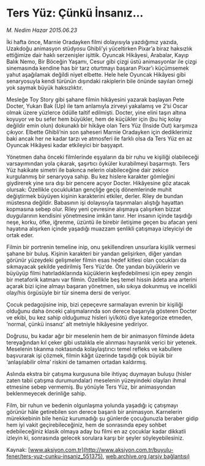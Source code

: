 # Ters Yüz: Çünkü İnsanız...

*M. Nedim Hazar 2015.06.23*

<div class="pNewsDetailMainContent" itemprop="articleBody">
 <p>
  İki hafta önce, Marnie Oradayken filmi dolayısıyla yazdığımız yazıda, Uzakdoğu animasyon stüdyosu Ghibli’yi yüceltirken Pixar’a biraz haksızlık ettiğimize dair haklı serzenişler işittik. Oyuncak Hikâyesi, Arabalar, Kayıp Balık Nemo, Bir Böceğin Yaşamı, Cesur gibi çizgi üstü animasyonlar ile çizgi sinemasında kendine has bir tarz oturtmayı başaran Pixar’ı küçümsemek yahut aşağılamak değildi niyet elbette. Hele hele Oyuncak Hikâyesi gibi senaryosuyla kendi türünün dışındaki rakiplerin bile önünde sayılan örneği yok saymak büyük haksızlıktır.
 </p>
 <p>
  Mesleğe Toy Story gibi şahane filmin hikâyesini yazarak başlayan Pete Docter, Yukarı Bak (Up) ile tam anlamıyla zirveyi yakalamış ve 2’si Oscar olmak üzere yüzlerce ödülle taltif edilmişti. Docter, yine elini taşın altına koyuyor ve bu sefer hem büyükler, hem de küçükler için (bu hiç kolay değildir emin olun) dokunaklı bir hikâye olan Ters Yüz (Inside Out) karşımıza çıkıyor. Elbette Ghibli’nin son şaheseri Marnie Oradayken için dediklerimiz baki ancak her ne kadar tarzı ve atmosferi ile farklı olsa da Ters Yüz en az Oyuncak Hikâyesi kadar etkileyici bir başyapıt.
 </p>
 <p>
  Yönetmen daha önceki filmlerinde eşyaların da bir ruhu ve kişiliği olabileceği varsayımından yola çıkarak, şaşırtıcı öyküler kurabilmeyi başarmıştı. Ters Yüz hakikate simetri ile bakınca nelerin olabileceğine dair zekice kurgulanmış bir senaryoya sahip. Bu kez hislere karakter gömleğini giydirerek yine sıra dışı bir pencere açıyor Docter. Hikâyesine göz atacak olursak: Özellikle çocukluktan gençliğe geçiş dönemlerinde muhit değiştirmek büyüyen kişinin karakterini etkiler, derler. Riley de bundan müstesna değildir. Babasının işi dolayısıyla taşınmaları alıştığı hayattan kopmasına sebep olur. Riley yeni çevresine alışmaya çalışırken bizzat duygularının kendisini yönetmesine imkân tanır. Her insanın içinde taşıdığı neşe, korku, öfke, iğrenme, üzüntü ile birebir iletişime geçen bu afacan yeni hayatına alışırken içinde yaşadığı muazzam şenlikli çatışmaya izleyiciyi de ortak eder.
 </p>
 <p>
  Filmin bir portrenin temeline inip, onu şekillendiren unsurlara kişilik vermesi şahane bir buluş. Kişinin karakteri bir yandan gelişirken, diğer yandan görünür yüzeydeki gelişmeler filmin esas hedef kitlesi olan çocukları da sıkmayacak şekilde yedirilmiş Ters Yüz’de. Öte yandan büyüklerin ve büyüyüp filmi hatırladıklarında küçüklerin keşfedebilmesi için epey zengin bir metaforik katmanı var filmin. Özellikle beş temel hissin âdeta ana arterini açarak bizi içine almayı başaran yönetmen, sıkı sıkıya dokunmuş ve incelikli olay/his örgüsüyle bir tür sinema dersi de veriyor.
 </p>
 <p>
  Çocuk pedagojisine inip, bizi çepeçevre sarmalayan evrenin bir kişiliği olduğunu daha önceki çalışmalarında son derece başarıyla gösteren Docter ve ekibi, bu kez sahip olduğumuz hisleri iyi/kötü diye kategorize etmeden, ‘normal, çünkü insanız’ alt metniyle hikâyesine yediriyor.
 </p>
 <p>
  Doğrusu, bu kadar ağır bir meselenin hem de bir animasyon filminde âdeta tereyağından kıl çeker gibi ustalıkla ele alınması hayranlık verici bir yetenek. Meselenin tıkanma noktasında kolaylaştırıcı temel refleks ve kabullere başvurarak işi çözmek, filmin kâğıt üzerinde taşıdığı çok büyük bir ‘anlaşılabilir olma’ riskini de tamamen ortadan kaldırmış.
 </p>
 <p>
  Aslında ekstra bir çatışma kurgusuna bile ihtiyaç duymayan buluşu (hisler zaten tabii çatışma durumundalar) meselenin yüzeyindeki olayları ihmal etmesine sebep vermemiş. Bu yönüyle Ters Yüz, bir animasyondan beklenmeyecek derinliğe sahip.
 </p>
 <p>
  Film, bir ruhun ve bedenin olgunlaşma yolunda yaşadığı iç çatışmayı görünür hâle getirebilen son derece başarılı bir animasyon. Karnelerin mürekkebinin bile henüz kurumadığı şu günlerde çocuğunuzla beraber gidip hem iyi vakit geçirebileceğiniz, hem de sonrasında epey sohbet edebileceğiniz klasik olmaya aday bu filmi en az çocuklar kadar dikkatli izleyin ki, sonrasında gelecek sorulara karşı bir şeyler söyleyebilesiniz.
 </p>
</div>


Kaynak: [www.aksiyon.com.tr](http://www.aksiyon.com.tr/buyulu-fener/ters-yuz-cunku-insaniz_551375), [web.archive.org (arşiv bağlantısı)](http://web.archive.org/web/20150722122317/http://www.aksiyon.com.tr/buyulu-fener/ters-yuz-cunku-insaniz_551375)
